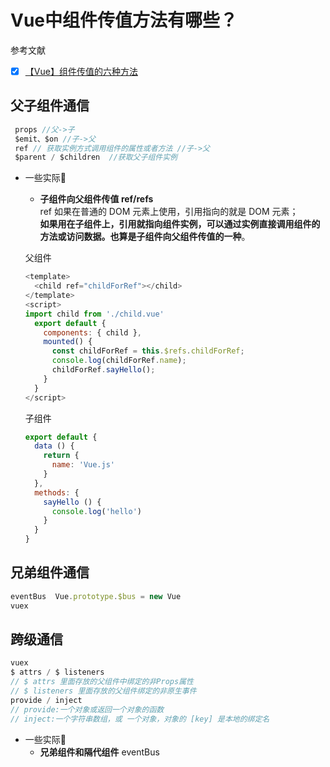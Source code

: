 # Vue中组件传值方法有哪些？
参考文献
  * [x] [【Vue】组件传值的六种方法](https://www.jianshu.com/p/1ecba3a93f12)

## 父子组件通信
```js
 props //父->子
 $emit、$on //子->父
 ref // 获取实例方式调用组件的属性或者方法 //子->父
 $parent / $children  //获取父子组件实例
```
* 一些实际🌰

  * **子组件向父组件传值   ref/refs**<br/>
ref 如果在普通的 DOM 元素上使用，引用指向的就是 DOM 元素；<br/>**如果用在子组件上，引用就指向组件实例，可以通过实例直接调用组件的方法或访问数据。也算是子组件向父组件传值的一种**。

  父组件
  ```js
  <template>
    <child ref="childForRef"></child>
  </template>
  <script>
  import child from './child.vue'
    export default {
      components: { child },
      mounted() {
        const childForRef = this.$refs.childForRef;
        console.log(childForRef.name);
        childForRef.sayHello();
      }
    }
  </script>
  ```
  子组件
  ```js
  export default {
    data () {
      return {
        name: 'Vue.js'
      }
    },
    methods: {
      sayHello () {
        console.log('hello')
      }
    }
  }
  ```





## 兄弟组件通信
```js
eventBus  Vue.prototype.$bus = new Vue
vuex
```

## 跨级通信
```js
vuex
$ attrs / $ listeners   
// $ attrs 里面存放的父组件中绑定的非Props属性
// $ listeners 里面存放的父组件绑定的非原生事件
provide / inject 
// provide:一个对象或返回一个对象的函数 
// inject:一个字符串数组，或 一个对象，对象的 [key] 是本地的绑定名  
```

* 一些实际🌰
  * **兄弟组件和隔代组件**   eventBus
  